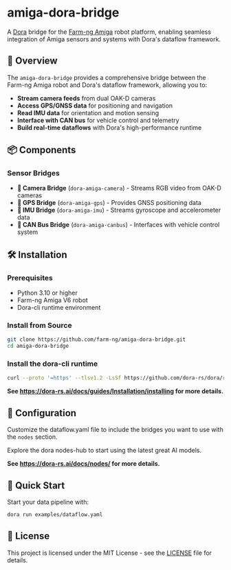 # amiga-dora-bridge

A [Dora](https://github.com/dora-rs/dora) bridge for the [Farm-ng Amiga](https://farm-ng.com/) robot platform, enabling seamless integration of Amiga sensors and systems with Dora's dataflow framework.

## 🚀 Overview

The `amiga-dora-bridge` provides a comprehensive bridge between the Farm-ng Amiga robot and Dora's dataflow framework, allowing you to:

- **Stream camera feeds** from dual OAK-D cameras
- **Access GPS/GNSS data** for positioning and navigation
- **Read IMU data** for orientation and motion sensing
- **Interface with CAN bus** for vehicle control and telemetry
- **Build real-time dataflows** with Dora's high-performance runtime

## 📦 Components

### Sensor Bridges
- **🎥 Camera Bridge** (`dora-amiga-camera`) - Streams RGB video from OAK-D cameras
- **📍 GPS Bridge** (`dora-amiga-gps`) - Provides GNSS positioning data
- **🧭 IMU Bridge** (`dora-amiga-imu`) - Streams gyroscope and accelerometer data
- **🚗 CAN Bus Bridge** (`dora-amiga-canbus`) - Interfaces with vehicle control system

## 🛠️ Installation

### Prerequisites
- Python 3.10 or higher
- Farm-ng Amiga V6 robot
- Dora-cli runtime environment

### Install from Source
```bash
git clone https://github.com/farm-ng/amiga-dora-bridge.git
cd amiga-dora-bridge
```

### Install the dora-cli runtime

```bash
curl --proto '=https' --tlsv1.2 -LsSf https://github.com/dora-rs/dora/releases/latest/download/dora-cli-installer.sh | sh
```

**See https://dora-rs.ai/docs/guides/Installation/installing for more details.**

## 🔧 Configuration

Customize the dataflow.yaml file to include the bridges you want to use
with the `nodes` section.

Explore the dora nodes-hub to start using the latest great AI models.

**See https://dora-rs.ai/docs/nodes/ for more details.**

## 🚀 Quick Start

Start your data pipeline with:

```bash
dora run examples/dataflow.yaml
```

## 📝 License

This project is licensed under the MIT License - see the [LICENSE](LICENSE) file for details.

